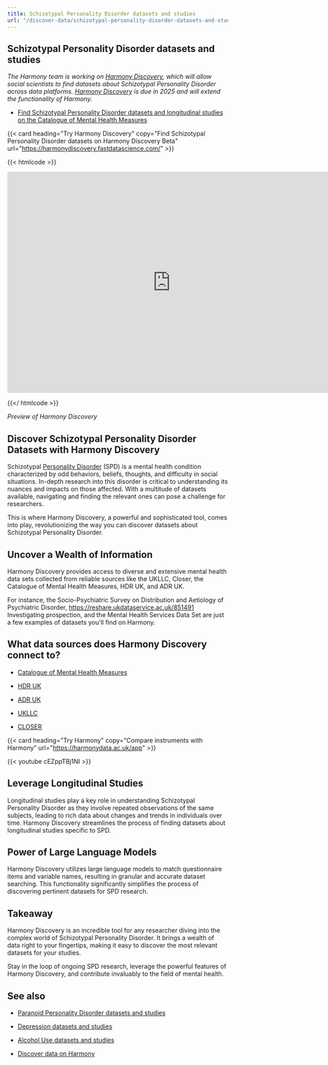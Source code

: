 ```yaml
---
title: Schizotypal Personality Disorder datasets and studies
url: "/discover-data/schizotypal-personality-disorder-datasets-and-studies"
---
```


## Schizotypal Personality Disorder datasets and studies

*The Harmony team is working on [Harmony Discovery](https://harmonydiscovery.fastdatascience.com/), which will allow social scientists to find datasets about Schizotypal Personality Disorder across data platforms. [Harmony Discovery](https://harmonydiscovery.fastdatascience.com/) is due in 2025 and will extend the functionality of Harmony.*

* [Find Schizotypal Personality Disorder datasets and longitudinal studies on the Catalogue of Mental Health Measures](https://www.cataloguementalhealth.ac.uk/?content=search&query=Topic:schizotypal+personality+disorder)


{{< card heading="Try Harmony Discovery" copy="Find Schizotypal Personality Disorder datasets on Harmony Discovery Beta" url="https://harmonydiscovery.fastdatascience.com/" >}}

{{< htmlcode >}}

<iframe src="https://www.veed.io/embed/b8eb93ee-5cca-4b09-8b5d-34b614cb0f58" width="744" height="504" frameborder="0" title="Thomas Wood's Video - Oct 23, 2024" webkitallowfullscreen mozallowfullscreen allowfullscreen></iframe>

{{</ htmlcode >}}

*Preview of Harmony Discovery*


## Discover Schizotypal Personality Disorder Datasets with Harmony Discovery

Schizotypal [Personality Disorder](/discover-data/schizoid-personality-disorder-datasets-and-studies) (SPD) is a mental health condition characterized by odd behaviors, beliefs, thoughts, and difficulty in social situations. In-depth research into this disorder is critical to understanding its nuances and impacts on those affected. With a multitude of datasets available, navigating and finding the relevant ones can pose a challenge for researchers. 

This is where Harmony Discovery, a powerful and sophisticated tool, comes into play, revolutionizing the way you can discover datasets about Schizotypal Personality Disorder.

## Uncover a Wealth of Information

Harmony Discovery provides access to diverse and extensive mental health data sets collected from reliable sources like the UKLLC, Closer, the Catalogue of Mental Health Measures, HDR UK, and ADR UK. 

For instance, the Socio-Psychiatric Survey on Distribution and Aetiology of Psychiatric Disorder, https://reshare.ukdataservice.ac.uk/851491 Investigating prospection, and the Mental Health Services Data Set are just a few examples of datasets you'll find on Harmony. 

## What data sources does Harmony Discovery connect to?

* [Catalogue of Mental Health Measures](https://www.cataloguementalhealth.ac.uk/)

* [HDR UK](https://www.healthdatagateway.org/)

* [ADR UK](https://www.adruk.org/data-access/data-catalogue/)

* [UKLLC](https://explore.ukllc.ac.uk)

* [CLOSER](https://closer.ac.uk/)

{{< card heading="Try Harmony" copy="Compare instruments with Harmony" url="https://harmonydata.ac.uk/app" >}}

{{< youtube cEZppTBj1NI >}}



## Leverage Longitudinal Studies

Longitudinal studies play a key role in understanding Schizotypal Personality Disorder as they involve repeated observations of the same subjects, leading to rich data about changes and trends in individuals over time. Harmony Discovery streamlines the process of finding datasets about longitudinal studies specific to SPD.

## Power of Large Language Models

Harmony Discovery utilizes large language models to match questionnaire items and variable names, resulting in granular and accurate dataset searching. This functionality significantly simplifies the process of discovering pertinent datasets for SPD research. 

## Takeaway

Harmony Discovery is an incredible tool for any researcher diving into the complex world of Schizotypal Personality Disorder. It brings a wealth of data right to your fingertips, making it easy to discover the most relevant datasets for your studies.

Stay in the loop of ongoing SPD research, leverage the powerful features of Harmony Discovery, and contribute invaluably to the field of mental health.

## See also

* [Paranoid Personality Disorder datasets and studies](/discover-data/paranoid-personality-disorder-datasets-and-studies)

* [Depression datasets and studies](/discover-data/depression-datasets-and-studies)

* [Alcohol Use datasets and studies](/discover-data/alcohol-use-datasets-and-studies)

* [Discover data on Harmony](/discover-data/)